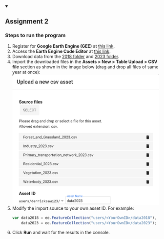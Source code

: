 <details open>
<summary><h2>Assignment 2</h2></summary>

### Steps to run the program

1. Register for **Google Earth Engine (GEE)** at [this link](https://signup.earthengine.google.com/#!/no_redirect).
2. Access the **Earth Engine Code Editor** at [this link](https://code.earthengine.google.com/).
3. Download data from the [2018 folder](data/asg2/2018) and [2023 folder](data/asg2/2023).
4. Import the downloaded files in the **Assets > New > Table Upload > CSV file** section as shown in the image below (drag and drop all files of same year at once):
   ![import](images/asg2/img.png)
5. Modify the import source to your own asset ID. For example:
   ```javascript
   var data2018 = ee.FeatureCollection("users/<YourOwnID>/data2018"),
       data2023 = ee.FeatureCollection("users/<YourOwnID>/data2023");
6. Click **Run** and wait for the results in the console.
</details>